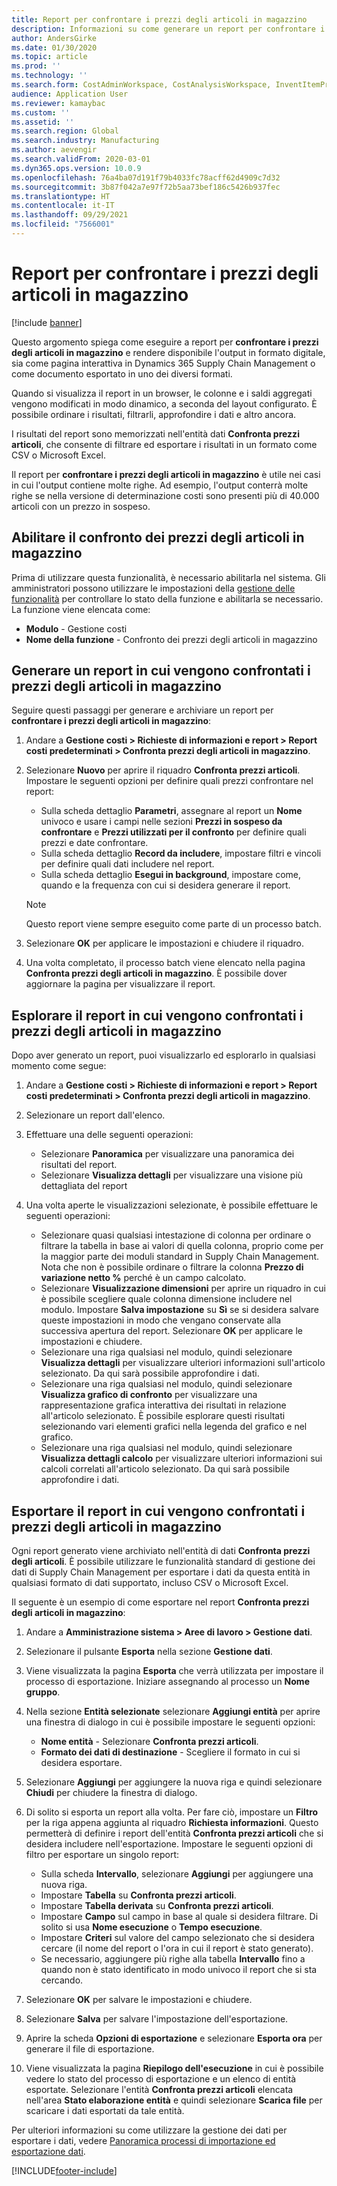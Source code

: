```yaml
---
title: Report per confrontare i prezzi degli articoli in magazzino
description: Informazioni su come generare un report per confrontare i prezzi degli articoli in magazzino e quindi sfogliare e/o esportare il risultato.
author: AndersGirke
ms.date: 01/30/2020
ms.topic: article
ms.prod: ''
ms.technology: ''
ms.search.form: CostAdminWorkspace, CostAnalysisWorkspace, InventItemPriceCompareStorage, InventItemPriceCompareStorageDetailsChart, InventItemPriceCompareStorageDetails
audience: Application User
ms.reviewer: kamaybac
ms.custom: ''
ms.assetid: ''
ms.search.region: Global
ms.search.industry: Manufacturing
ms.author: aevengir
ms.search.validFrom: 2020-03-01
ms.dyn365.ops.version: 10.0.9
ms.openlocfilehash: 76a4ba07d191f79b4033fc78acff62d4909c7d32
ms.sourcegitcommit: 3b87f042a7e97f72b5aa73bef186c5426b937fec
ms.translationtype: HT
ms.contentlocale: it-IT
ms.lasthandoff: 09/29/2021
ms.locfileid: "7566001"
---
```

# <a name="compare-item-prices-storage-report"></a>Report per confrontare i prezzi degli articoli in magazzino

[!include [banner](../includes/banner.md)]

Questo argomento spiega come eseguire a report per **confrontare i prezzi degli articoli in magazzino** e rendere disponibile l'output in formato digitale, sia come pagina interattiva in Dynamics 365 Supply Chain Management o come documento esportato in uno dei diversi formati.

Quando si visualizza il report in un browser, le colonne e i saldi aggregati vengono modificati in modo dinamico, a seconda del layout configurato. È possibile ordinare i risultati, filtrarli, approfondire i dati e altro ancora.

I risultati del report sono memorizzati nell'entità dati **Confronta prezzi articoli**, che consente di filtrare ed esportare i risultati in un formato come CSV o Microsoft Excel.

Il report per **confrontare i prezzi degli articoli in magazzino** è utile nei casi in cui l'output contiene molte righe. Ad esempio, l'output conterrà molte righe se nella versione di determinazione costi sono presenti più di 40.000 articoli con un prezzo in sospeso.

## <a name="enable-compare-item-prices-storage"></a>Abilitare il confronto dei prezzi degli articoli in magazzino

Prima di utilizzare questa funzionalità, è necessario abilitarla nel sistema. Gli amministratori possono utilizzare le impostazioni della [gestione delle funzionalità](../../fin-ops-core/fin-ops/get-started/feature-management/feature-management-overview.md) per controllare lo stato della funzione e abilitarla se necessario. La funzione viene elencata come:

- **Modulo** - Gestione costi
- **Nome della funzione** - Confronto dei prezzi degli articoli in magazzino

## <a name="generate-a-compare-item-prices-storage-report"></a>Generare un report in cui vengono confrontati i prezzi degli articoli in magazzino

Seguire questi passaggi per generare e archiviare un report per **confrontare i prezzi degli articoli in magazzino**:

1. Andare a **Gestione costi > Richieste di informazioni e report > Report costi predeterminati > Confronta prezzi degli articoli in magazzino**.

1. Selezionare **Nuovo** per aprire il riquadro **Confronta prezzi articoli**. Impostare le seguenti opzioni per definire quali prezzi confrontare nel report:

    - Sulla scheda dettaglio **Parametri**, assegnare al report un **Nome** univoco e usare i campi nelle sezioni **Prezzi in sospeso da confrontare** e **Prezzi utilizzati per il confronto** per definire quali prezzi e date confrontare.
    - Sulla scheda dettaglio **Record da includere**, impostare filtri e vincoli per definire quali dati includere nel report.
    - Sulla scheda dettaglio **Esegui in background**, impostare come, quando e la frequenza con cui si desidera generare il report.
    > [!NOTE]
    > Questo report viene sempre eseguito come parte di un processo batch.

1. Selezionare **OK** per applicare le impostazioni e chiudere il riquadro.

1. Una volta completato, il processo batch viene elencato nella pagina **Confronta prezzi degli articoli in magazzino**. È possibile dover aggiornare la pagina per visualizzare il report.

## <a name="explore-the-compare-item-prices-storage-report"></a>Esplorare il report in cui vengono confrontati i prezzi degli articoli in magazzino

Dopo aver generato un report, puoi visualizzarlo ed esplorarlo in qualsiasi momento come segue:

1. Andare a **Gestione costi > Richieste di informazioni e report > Report costi predeterminati > Confronta prezzi degli articoli in magazzino**.

1. Selezionare un report dall'elenco.

1. Effettuare una delle seguenti operazioni:

    - Selezionare **Panoramica** per visualizzare una panoramica dei risultati del report.
    - Selezionare **Visualizza dettagli** per visualizzare una visione più dettagliata del report

1. Una volta aperte le visualizzazioni selezionate, è possibile effettuare le seguenti operazioni:

    - Selezionare quasi qualsiasi intestazione di colonna per ordinare o filtrare la tabella in base ai valori di quella colonna, proprio come per la maggior parte dei moduli standard in Supply Chain Management. Nota che non è possibile ordinare o filtrare la colonna **Prezzo di variazione netto %** perché è un campo calcolato.
    - Selezionare **Visualizzazione dimensioni** per aprire un riquadro in cui è possibile scegliere quale colonna dimensione includere nel modulo. Impostare **Salva impostazione** su **Sì** se si desidera salvare queste impostazioni in modo che vengano conservate alla successiva apertura del report. Selezionare **OK** per applicare le impostazioni e chiudere.
    - Selezionare una riga qualsiasi nel modulo, quindi selezionare **Visualizza dettagli** per visualizzare ulteriori informazioni sull'articolo selezionato. Da qui sarà possibile approfondire i dati.
    - Selezionare una riga qualsiasi nel modulo, quindi selezionare **Visualizza grafico di confronto** per visualizzare una rappresentazione grafica interattiva dei risultati in relazione all'articolo selezionato. È possibile esplorare questi risultati selezionando vari elementi grafici nella legenda del grafico e nel grafico.
    - Selezionare una riga qualsiasi nel modulo, quindi selezionare **Visualizza dettagli calcolo** per visualizzare ulteriori informazioni sui calcoli correlati all'articolo selezionato. Da qui sarà possibile approfondire i dati.

## <a name="export-the-compare-item-prices-storage-report"></a>Esportare il report in cui vengono confrontati i prezzi degli articoli in magazzino

Ogni report generato viene archiviato nell'entità di dati **Confronta prezzi degli articoli**. È possibile utilizzare le funzionalità standard di gestione dei dati di Supply Chain Management per esportare i dati da questa entità in qualsiasi formato di dati supportato, incluso CSV o Microsoft Excel.

Il seguente è un esempio di come esportare nel report **Confronta prezzi degli articoli in magazzino**:

1. Andare a **Amministrazione sistema > Aree di lavoro > Gestione dati**.

1. Selezionare il pulsante **Esporta** nella sezione **Gestione dati**.

1. Viene visualizzata la pagina **Esporta** che verrà utilizzata per impostare il processo di esportazione. Iniziare assegnando al processo un **Nome gruppo**.

1. Nella sezione **Entità selezionate** selezionare **Aggiungi entità** per aprire una finestra di dialogo in cui è possibile impostare le seguenti opzioni:

    - **Nome entità** - Selezionare **Confronta prezzi articoli**.
    - **Formato dei dati di destinazione** - Scegliere il formato in cui si desidera esportare.

1. Selezionare **Aggiungi** per aggiungere la nuova riga e quindi selezionare **Chiudi** per chiudere la finestra di dialogo.

1. Di solito si esporta un report alla volta. Per fare ciò, impostare un **Filtro** per la riga appena aggiunta al riquadro **Richiesta informazioni**. Questo permetterà di definire i report dell'entità **Confronta prezzi articoli** che si desidera includere nell'esportazione. Impostare le seguenti opzioni di filtro per esportare un singolo report:

    - Sulla scheda **Intervallo**, selezionare **Aggiungi** per aggiungere una nuova riga.
    - Impostare **Tabella** su **Confronta prezzi articoli**.
    - Impostare **Tabella derivata** su **Confronta prezzi articoli**.
    - Impostare **Campo** sul campo in base al quale si desidera filtrare. Di solito si usa **Nome esecuzione** o **Tempo esecuzione**.
    - Impostare **Criteri** sul valore del campo selezionato che si desidera cercare (il nome del report o l'ora in cui il report è stato generato).
    - Se necessario, aggiungere più righe alla tabella **Intervallo** fino a quando non è stato identificato in modo univoco il report che si sta cercando.

1. Selezionare **OK** per salvare le impostazioni e chiudere.

1. Selezionare **Salva** per salvare l'impostazione dell'esportazione.

1. Aprire la scheda **Opzioni di esportazione** e selezionare **Esporta ora** per generare il file di esportazione.

1. Viene visualizzata la pagina **Riepilogo dell'esecuzione** in cui è possibile vedere lo stato del processo di esportazione e un elenco di entità esportate. Selezionare l'entità **Confronta prezzi articoli** elencata nell'area **Stato elaborazione entità** e quindi selezionare **Scarica file** per scaricare i dati esportati da tale entità.

Per ulteriori informazioni su come utilizzare la gestione dei dati per esportare i dati, vedere [Panoramica processi di importazione ed esportazione dati](../../fin-ops-core/dev-itpro/data-entities/data-import-export-job.md).


[!INCLUDE[footer-include](../../includes/footer-banner.md)]